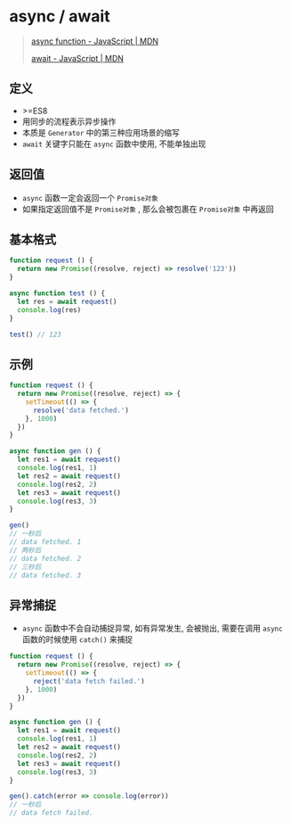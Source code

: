 # async / await



> [async function - JavaScript | MDN](https://developer.mozilla.org/en-US/docs/Web/JavaScript/Reference/Statements/async_function)
>
> [await - JavaScript | MDN](https://developer.mozilla.org/en-US/docs/Web/JavaScript/Reference/Operators/await)



## 定义

- \>=ES8
- 用同步的流程表示异步操作
- 本质是 `Generator` 中的第三种应用场景的缩写
- `await` 关键字只能在 `async` 函数中使用, 不能单独出现



## 返回值

- `async` 函数一定会返回一个 `Promise对象` 
- 如果指定返回值不是 `Promise对象` , 那么会被包裹在 `Promise对象` 中再返回



## 基本格式

```js
function request () {
  return new Promise((resolve, reject) => resolve('123'))
}

async function test () {
  let res = await request()
  console.log(res)
}

test() // 123
```



## 示例

```js
function request () {
  return new Promise((resolve, reject) => {
    setTimeout(() => {
      resolve('data fetched.')
    }, 1000)
  })
}

async function gen () {
  let res1 = await request()
  console.log(res1, 1)
  let res2 = await request()
  console.log(res2, 2)
  let res3 = await request()
  console.log(res3, 3)
}

gen()
// 一秒后
// data fetched. 1
// 两秒后
// data fetched. 2
// 三秒后
// data fetched. 3
```



## 异常捕捉

- `async` 函数中不会自动捕捉异常, 如有异常发生, 会被抛出, 需要在调用 `async` 函数的时候使用 `catch()` 来捕捉

```js
function request () {
  return new Promise((resolve, reject) => {
    setTimeout(() => {
      reject('data fetch failed.')
    }, 1000)
  })
}

async function gen () {
  let res1 = await request()
  console.log(res1, 1)
  let res2 = await request()
  console.log(res2, 2)
  let res3 = await request()
  console.log(res3, 3)
}

gen().catch(error => console.log(error))
// 一秒后
// data fetch failed.
```



